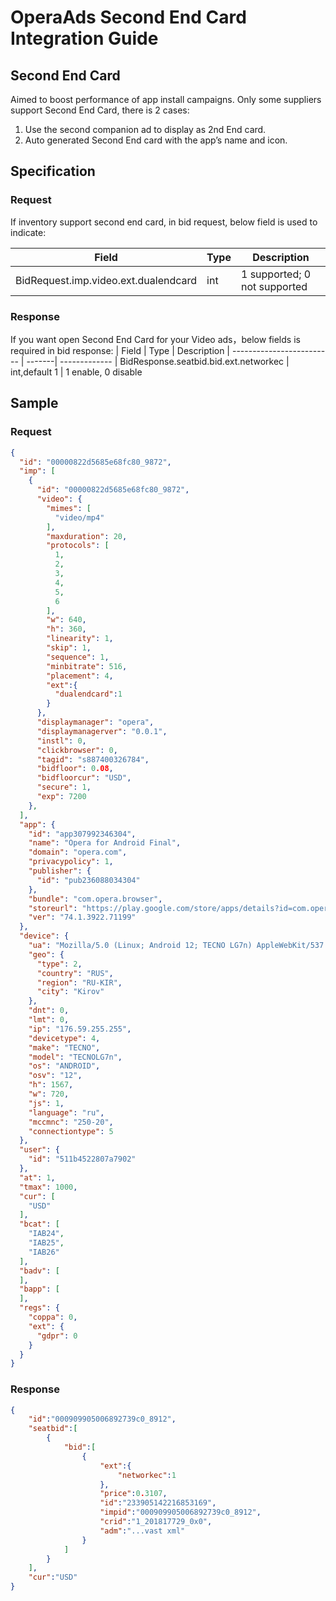 # OperaAds Second End Card Integration Guide

## Second End Card

Aimed to boost performance of app install campaigns. Only some suppliers support Second End Card, there is 2 cases:
<ol>
  <li>Use the second companion ad to display as 2nd End card.</li>
  <li>Auto generated Second End card with the app’s name and icon.</li>
</ol>

## Specification

### Request

If inventory support second end card, in bid request, below field is used to indicate:

| Field             | Type | Description
| ----------------- | -----| -------------
| BidRequest.imp.video.ext.dualendcard  | int  | 1  supported; 0 not supported


### Response
If you want open Second End Card for your Video ads，below fields is required in bid response:
| Field                     | Type   | Description
| ------------------------- | -------| -------------
| BidResponse.seatbid.bid.ext.networkec  | int,default 1 | 1 enable, 0 disable

## Sample

### Request
```json
{
  "id": "00000822d5685e68fc80_9872",
  "imp": [
    {
      "id": "00000822d5685e68fc80_9872",
      "video": {
        "mimes": [
          "video/mp4"
        ],
        "maxduration": 20,
        "protocols": [
          1,
          2,
          3,
          4,
          5,
          6
        ],
        "w": 640,
        "h": 360,
        "linearity": 1,
        "skip": 1,
        "sequence": 1,
        "minbitrate": 516,
        "placement": 4,
        "ext":{
          "dualendcard":1
        }
      },
      "displaymanager": "opera",
      "displaymanagerver": "0.0.1",
      "instl": 0,
      "clickbrowser": 0,
      "tagid": "s887400326784",
      "bidfloor": 0.08,
      "bidfloorcur": "USD",
      "secure": 1,
      "exp": 7200
    },
  ],
  "app": {
    "id": "app307992346304",
    "name": "Opera for Android Final",
    "domain": "opera.com",
    "privacypolicy": 1,
    "publisher": {
      "id": "pub236088034304"
    },
    "bundle": "com.opera.browser",
    "storeurl": "https://play.google.com/store/apps/details?id=com.opera.browser",
    "ver": "74.1.3922.71199"
  },
  "device": {
    "ua": "Mozilla/5.0 (Linux; Android 12; TECNO LG7n) AppleWebKit/537.36 (KHTML, like Gecko) Chrome/110.0.5481.192 Mobile Safari/537.36 OPR/74.1.3922.71199",
    "geo": {
      "type": 2,
      "country": "RUS",
      "region": "RU-KIR",
      "city": "Kirov"
    },
    "dnt": 0,
    "lmt": 0,
    "ip": "176.59.255.255",
    "devicetype": 4,
    "make": "TECNO",
    "model": "TECNOLG7n",
    "os": "ANDROID",
    "osv": "12",
    "h": 1567,
    "w": 720,
    "js": 1,
    "language": "ru",
    "mccmnc": "250-20",
    "connectiontype": 5
  },
  "user": {
    "id": "511b4522807a7902"
  },
  "at": 1,
  "tmax": 1000,
  "cur": [
    "USD"
  ],
  "bcat": [
    "IAB24",
    "IAB25",
    "IAB26"
  ],
  "badv": [
  ],
  "bapp": [
  ],
  "regs": {
    "coppa": 0,
    "ext": {
      "gdpr": 0
    }
  }
}
```

### Response
```json
{
    "id":"000909905006892739c0_8912",
    "seatbid":[
        {
            "bid":[
                {
                    "ext":{
                        "networkec":1
                    },
                    "price":0.3107,
                    "id":"233905142216853169",
                    "impid":"000909905006892739c0_8912",
                    "crid":"1_201817729_0x0",
                    "adm":"...vast xml"
                }
            ]
        }
    ],
    "cur":"USD"
}

```
